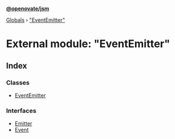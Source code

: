 **[@openovate/jsm](../README.md)**

[Globals](../globals.md) › [&quot;EventEmitter&quot;](_eventemitter_.md)

# External module: "EventEmitter"

## Index

### Classes

* [EventEmitter](../classes/_eventemitter_.eventemitter.md)

### Interfaces

* [Emitter](../interfaces/_eventemitter_.emitter.md)
* [Event](../interfaces/_eventemitter_.event.md)